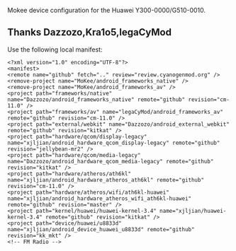 Mokee device configuration for the Huawei Y300-0000/G510-0010.

Thanks Dazzozo,Kra1o5,legaCyMod
---------------

Use the following local manifest:

    <?xml version="1.0" encoding="UTF-8"?>
    <manifest>
    <remote name="github" fetch=".." review="review.cyanogenmod.org" />
    <remove-project name="MoKee/android_frameworks_native" />
    <remove-project name="MoKee/android_frameworks_av" />
    <project path="frameworks/native" name="Dazzozo/android_frameworks_native" remote="github" revision="cm-11.0" />
    <project path="frameworks/av" name="legaCyMod/android_frameworks_av" remote="github" revision="cm-11.0" />
    <project path="external/webkit" name="Dazzozo/android_external_webkit" remote="github" revision="kitkat" />
    <project path="hardware/qcom/display-legacy" name="xjljian/android_hardware_qcom_display-legacy" remote="github" revision="jellybean-mr2" />
    <project path="hardware/qcom/media-legacy" name="Dazzozo/android_hardware_qcom_media-legacy" remote="github" revision="kitkat" />
    <project path="hardware/atheros/ath6kl" name="xjljian/android_hardware_atheros_ath6kl" remote="github" revision="cm-11.0" />
    <project path="hardware/atheros/wifi/ath6kl-huawei" name="xjljian/android_hardware_atheros_wifi_ath6kl-huawei" remote="github" revision="master" />
    <project path="kernel/huawei/huawei-kernel-3.4" name="xjljian/huawei-kernel-3.4" remote="github" revision="kitkat" />
    <project path="device/huawei/u8833d" name="xjljian/android_device_huawei_u8833d" remote="github" revision="kk_mkt" />
    <!-- FM Radio -->
   <project path="hardware/qcom/fm" name="CyanogenMod/android_hardware_qcom_fm" remote="github" revision="cm-11.0" />
    </manifest>





